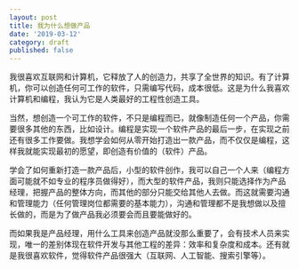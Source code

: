 ```yaml
---
layout: post
title: 我为什么想做产品
date: '2019-03-12'
category: draft
published: false
---
```


我很喜欢互联网和计算机，它释放了人的创造力，共享了全世界的知识。有了计算机，你可以创造任何可工作的软件，只需编写代码，成本很低。这是为什么我喜欢计算机和编程，我认为它是人类最好的工程性创造工具。

当然，想创造一个可工作的软件，不只是编程而已，就像制造任何一个产品，你需要很多其他的东西，比如设计。编程是实现一个软件产品的最后一步，在实现之前还有很多工作要做。我想学会如何从零开始打造出一款产品，而不仅仅是编程，这样我就能实现最初的愿望，即创造有价值的（软件）产品。

学会了如何重新打造一款产品后，小型的软件创作，我可以自己一个人来（编程方面可能就不如专业的程序员做得好），而大型的软件产品，我则只能选择作为产品经理，把握产品的整体方向，而其他的部分只能交给其他人去做。而这就需要沟通和管理能力（任何管理岗位都需要的基本能力），沟通和管理都不是我想做以及擅长做的，而是为了做产品我必须要会而且要能做好的。

而如果我是产品经理，用什么工具来创造产品就没那么重要了，会有技术人员来实现，唯一的差别体现在软件开发与其他工程的差异：效率和复杂度和成本。还有就是我很喜欢软件，觉得软件产品很强大（互联网、人工智能、搜索引擎等）。

